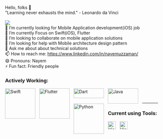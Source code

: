 Hello, folks 👋
 <br> "Learning never exhausts the mind." - Leonardo da Vinci </br>
  <br>![](https://komarev.com/ghpvc/?username=nayemuzzaman)
<br> 🔭 I’m currently looking for Mobile Application development(iOS) job
<br> 🌱 I’m currently Focus on Swift(iOS), Flutter
<br> 👯 I’m looking to collaborate on mobile application solutions
<br> 🤔 I’m looking for help with Mobile architecture design pattern
<br> 💬 Ask me about about technical solutions
<br> 📫 How to reach me: https://www.linkedin.com/in/nayemuzzaman/
<br> 😄 Pronouns: Nayem
<br> ⚡ Fun fact: Friendly people

 ### Actively Working:
 <img align="left" alt="Swift" width="100px" src="https://user-images.githubusercontent.com/104855/37220777-e3448dd6-2384-11e8-8614-5cb2c373bf79.png" style="padding-right:10px;"/>
<img align="left" alt="Flutter" width="100px" src="https://camo.githubusercontent.com/dd83448c89784947a4fe30a1730f2294fab894388f69bbf2fc65ad548170dcec/68747470733a2f2f696d672e736869656c64732e696f2f62616467652f2d466c75747465722d3145393046463f7374796c653d666c61742d737175617265266c6f676f3d666c7574746572266c6f676f436f6c6f723d7768697465" style="padding-right:10px;"/>
<img align="left" alt="Dart" height= "32px" width="100px" src="https://camo.githubusercontent.com/8ce8b971d0028cbb23c932046c6f106fb2f15a7da3e19c2303ffded510a25a18/68747470733a2f2f696d672e736869656c64732e696f2f62616467652f2d446172742d626c75653f7374796c653d666c61742d737175617265266c6f676f3d64617274" style="padding-right:10px;"/>
<img align="left" alt="Java" height= "50px" width="100px" src="https://camo.githubusercontent.com/fc8c5a1968764cd2c6828c639255224399806706174cd56c51817c429cb7a837/687474703a2f2f6c6f676f732d646f776e6c6f61642e636f6d2f77702d636f6e74656e742f75706c6f6164732f323031362f31302f4a6176615f6c6f676f5f69636f6e2e706e67" style="padding-right:10px;" />
<img align="left" alt="Python" width="100px" src="https://camo.githubusercontent.com/07a095f3a065c37f708e0d21f16893936fb43dd8c54883bac85449a1239b8d75/68747470733a2f2f696d672e736869656c64732e696f2f62616467652f2532302d507974686f6e2d626c61636b3f6c6f676f3d707974686f6e267374796c653d666f722d7468652d6261646765" style="padding-right:10px;" />


<br />
<br />

---

### Current using Tools:
<img align="left" alt="Visual Studio Code" width="26px" src="https://seeklogo.com/images/X/xcode-logo-D2046A7713-seeklogo.com.png" style="padding-right:10px;" />
<img align="left" alt="Visual Studio Code" width="26px" src="https://cdn.jsdelivr.net/gh/devicons/devicon/icons/vscode/vscode-original.svg" style="padding-right:10px;" />
